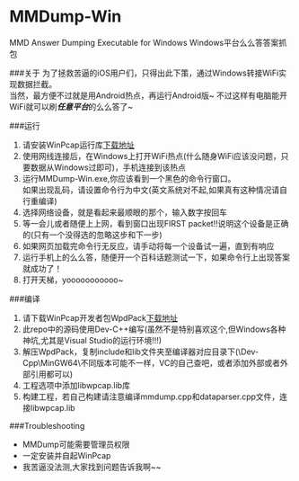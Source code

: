 MMDump-Win
==========

MMD Answer Dumping Executable for Windows
Windows平台么么答答案抓包

###关于
为了拯救苦逼的iOS用户们，只得出此下策，通过Windows转接WiFi实现数据拦截。  
当然，最方便不过就是用Android热点，再运行Android版~
不过这样有电脑能开WiFi就可以刷***任意平台***的么么答了~

###运行
1. 请安装WinPcap运行库[下载地址](http://www.winpcap.org/install/default.htm)
2. 使用网线连接后，在Windows上打开WiFi热点(什么随身WiFi应该没问题，只要数据从Windows过即可)，手机连接到该热点
3. 运行MMDump-Win.exe,你应该看到一个黑色的命令行窗口。  
如果出现乱码，请设置命令行为中文(英文系统对不起,如果真有这种情况请自行重编译)
4. 选择网络设备，就是看起来最顺眼的那个，输入数字按回车
5. 等一会儿或者随便上上网，看到窗口出现FIRST packet!!说明这个设备是正确的(只有一个没得选的忽略这步和下一步)
6. 如果网页加载完命令行无反应，请手动将每一个设备试一遍，直到有响应
7. 运行手机上的么么答，随便开一个百科话题测试一下，如果命令行上出现答案就成功了！
8. 打开天梯，yooooooooooo~

###编译
1. 请下载WinPcap开发者包WpdPack[下载地址](http://www.winpcap.org/devel.htm)
2. 此repo中的源码使用Dev-C++编写(虽然不是特别喜欢这个,但Windows各种神坑,尤其是Visual Studio的运行环境!!!)
3. 解压WpdPack，复制include和lib文件夹至编译器对应目录下(\Dev-Cpp\MinGW64\不同版本可能不一样，VC的自己查吧，或者添加外部或者外部引用都可以)
4. 工程选项中添加libwpcap.lib库
5. 构建工程，若自己构建请注意编译mmdump.cpp和dataparser.cpp文件，连接libwpcap.lib

###Troubleshooting
* MMDump可能需要管理员权限
* 一定安装并自起WinPcap
* 我苦逼没法测,大家找到问题告诉我啊~~
